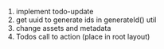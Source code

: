 1. implement todo-update
2. get uuid to generate ids in generateId() util
3. change assets and metadata
4. Todos call to action (place in root layout)
